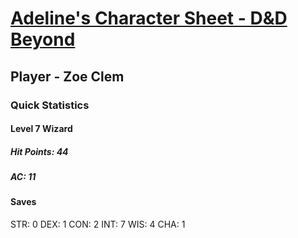 # [Adeline's Character Sheet - D&D Beyond](https://www.dndbeyond.com/characters/116588839)

## Player - Zoe Clem

### Quick Statistics 
#### Level 7 Wizard
##### Hit Points: 44
##### AC: 11 

#### Saves
STR: 0
DEX: 1
CON: 2
INT: 7
WIS: 4
CHA: 1